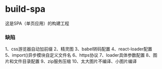 # build-spa
这是SPA（单页应用）的构建工程

### 缺陷
1、css游览器自动加前缀
2、精灵图
3、babel转码配置
4、react-loader配置
5、import()异步模块自定义文件名
6、https协议
7、loader具体参数配置
8、图片和文件目录配置
9、zip服务压缩
10、太大图片不编译、小图片编译